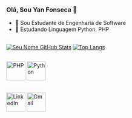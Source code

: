 ### Olá, Sou Yan Fonseca 👋

- 🔭 Sou Estudante de Engenharia de Software
- 🌱 Estudando Linguagem Python, PHP

##
[![Seu Nome GitHub Stats](https://github-readme-stats.vercel.app/api?username=YanFonsecaz&show_icons=true&theme=moltack )](https://github.com/YanFonsecaz)
[![Top Langs](https://github-readme-stats.vercel.app/api/top-langs/?username=YanFonsecaz&layout=compact&theme=moltack )](https://github.com/Yanfonsecaz)

##
[<img src="https://img.icons8.com/color/96/000000/php.png" alt="PHP" width="50">](https://www.php.net/)
[<img src="https://img.icons8.com/color/96/000000/python.png" alt="Python" width="50">](https://www.python.org/)

##
[<img src="https://img.icons8.com/color/96/000000/linkedin.png" alt="LinkedIn" width="50"/>](https://www.linkedin.com/in/yan-fonsecaz/)
[<img src="https://img.icons8.com/color/96/000000/gmail.png" alt="Gmail" width="50"/>](mailto:yanfonsecacorp@gmail.com)
